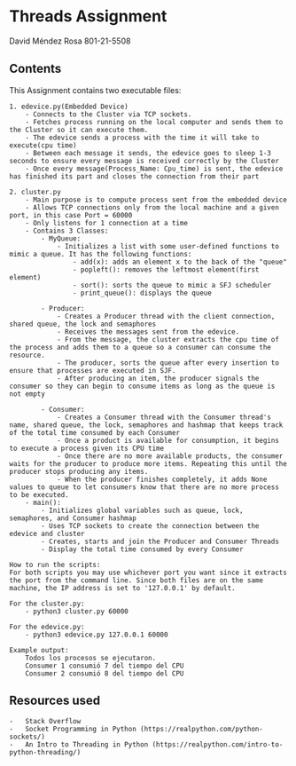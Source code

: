 # Threads Assignment

David Méndez Rosa
801-21-5508

## Contents

This Assignment contains two executable files:

    1. edevice.py(Embedded Device)
        - Connects to the Cluster via TCP sockets.
        - Fetches process running on the local computer and sends them to the Cluster so it can execute them.
        - The edevice sends a process with the time it will take to execute(cpu time)
        - Between each message it sends, the edevice goes to sleep 1-3 seconds to ensure every message is received correctly by the Cluster
        - Once every message(Process_Name: Cpu_time) is sent, the edevice has finished its part and closes the connection from their part

    2. cluster.py
        - Main purpose is to compute process sent from the embedded device
        - Allows TCP connections only from the local machine and a given port, in this case Port = 60000
        - Only listens for 1 connection at a time
        - Contains 3 Classes:
            - MyQueue:
                - Initializes a list with some user-defined functions to mimic a queue. It has the following functions:
                    - add(x): adds an element x to the back of the "queue"
                    - popleft(): removes the leftmost element(first element)
                    - sort(): sorts the queue to mimic a SFJ scheduler
                    - print_queue(): displays the queue

            - Producer:
                - Creates a Producer thread with the client connection, shared queue, the lock and semaphores
                - Receives the messages sent from the edevice.
                - From the message, the cluster extracts the cpu time of the process and adds them to a queue so a consumer can consume the resource.
                - The producer, sorts the queue after every insertion to ensure that processes are executed in SJF.
                - After producing an item, the producer signals the consumer so they can begin to consume items as long as the queue is not empty

            - Consumer:
                - Creates a Consumer thread with the Consumer thread's name, shared queue, the lock, semaphores and hashmap that keeps track of the total time consumed by each Consumer
                - Once a product is available for consumption, it begins to execute a process given its CPU time
                - Once there are no more available products, the consumer waits for the producer to produce more items. Repeating this until the producer stops producing any items.
                - When the producer finishes completely, it adds None values to queue to let consumers know that there are no more process to be executed.
        - main():
            - Initializes global variables such as queue, lock, semaphores, and Consumer hashmap
            - Uses TCP sockets to create the connection between the edevice and cluster
            - Creates, starts and join the Producer and Consumer Threads
            - Display the total time consumed by every Consumer

    How to run the scripts:
    For both scripts you may use whichever port you want since it extracts the port from the command line. Since both files are on the same machine, the IP address is set to '127.0.0.1' by default.

    For the cluster.py:
        - python3 cluster.py 60000

    For the edevice.py:
        - python3 edevice.py 127.0.0.1 60000

    Example output:
        Todos los procesos se ejecutaron.
        Consumer 1 consumió 7 del tiempo del CPU
        Consumer 2 consumió 8 del tiempo del CPU

## Resources used
    -   Stack Overflow
    -   Socket Programming in Python (https://realpython.com/python-sockets/)
    -   An Intro to Threading in Python (https://realpython.com/intro-to-python-threading/)
